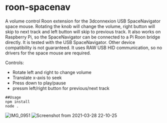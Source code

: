 # roon-spacenav
A volume control Roon extension for the 3dconnexion USB SpaceNavigator space mouse. Rotating the knob will change the volume, right button will skip to next track and left button will skip to previous track. It also works on Raspberry Pi, so the SpaceNavigator can be connected to a Pi Roon bridge directly. It is tested with the USB SpaceNavigator. Other device compatibility is not guaranteed. It uses RAW USB HID communication, so no drivers for the space mouse are required.

Controls:
- Rotate left and right to change volume
- Translate x-axis to seek
- Press down to play/pause
- pressm left/right button for previous/next track 

```
##Usage
npm install
node .
```
![IMG_0951](https://user-images.githubusercontent.com/81231318/112766515-84fe4700-9012-11eb-8191-0868e71a81c6.jpg)
![Screenshot from 2021-03-28 22-10-25](https://user-images.githubusercontent.com/81231318/112766548-95162680-9012-11eb-9651-d4067045e072.png)

